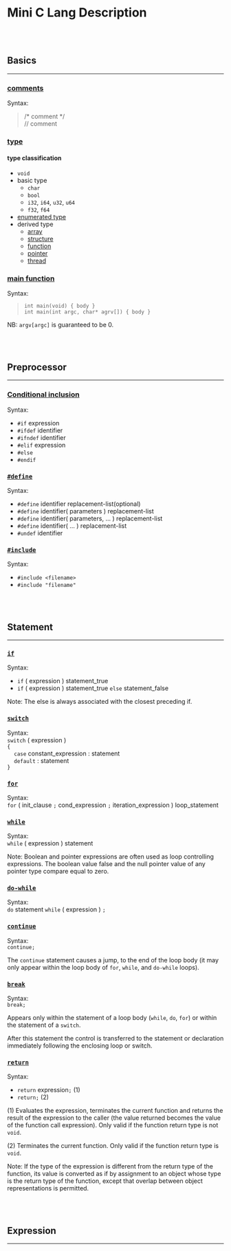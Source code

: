 # Mini C Lang Description


&nbsp;   
&nbsp;   
## Basics
-----

<a id="comments"></a>
### [comments](https://en.cppreference.com/w/c/comment)
Syntax:  
> /* comment */  
> // comment


<a id="type"></a>
### [type](https://en.cppreference.com/w/c/language/type)
#### type classification

- `void`
- basic type
    - `char`
    - `bool`
    - `i32`, `i64`, `u32`, `u64`
    - `f32`, `f64`
- [enumerated type](#)
- derived type
    - [array]()
    - [structure]()
    - [function]()
    - [pointer]()
    - [thread]()



<a id="main_function"></a>
### [main function](https://en.cppreference.com/w/c/language/main_function)
Syntax:  
> `int main(void) { body }`   
> `int main(int argc, char* agrv[]) { body }`

NB: `argv[argc]` is guaranteed to be 0.





&nbsp;   
&nbsp;   
## Preprocessor
-----

### [Conditional inclusion](https://en.cppreference.com/w/c/preprocessor/conditional)
Syntax:  

- `#if` expression		
- `#ifdef` identifier		
- `#ifndef` identifier		
- `#elif` expression		
- `#else`		
- `#endif`

### [`#define`](https://en.cppreference.com/w/c/preprocessor/replace)
Syntax:

- `#define` identifier replacement-list(optional)
- `#define` identifier( parameters ) replacement-list
- `#define` identifier( parameters, ... ) replacement-list
- `#define` identifier( ... ) replacement-list
- `#undef` identifier



### [`#include`](https://en.cppreference.com/w/c/preprocessor/include)
Syntax:  

- `#include <filename>`
- `#include "filename"`





&nbsp;   
&nbsp;   
## Statement
-----

### [`if`](https://en.cppreference.com/w/c/language/if)
Syntax:

- `if` ( expression ) statement_true
- `if` ( expression ) statement_true `else` statement_false

Note: The else is always associated with the closest preceding if.


### [`switch`](https://en.cppreference.com/w/c/language/switch)
Syntax:   
`switch` ( expression )   
`{`  
&nbsp;&nbsp;&nbsp;  `case` constant_expression : statement  
&nbsp;&nbsp;&nbsp;  `default` : statement  
`}`  


### [`for`](https://en.cppreference.com/w/c/language/for)
Syntax:   
`for` ( init_clause `;` cond_expression `;` iteration_expression ) loop_statement		


### [`while`](https://en.cppreference.com/w/c/language/while)
Syntax:  
`while` ( expression ) statement		

Note: Boolean and pointer expressions are often used as loop controlling expressions. The boolean value false and the null pointer value of any pointer type compare equal to zero.


### [`do-while`](https://en.cppreference.com/w/c/language/do)
Syntax:   
`do` statement `while` ( expression ) `;`  


### [`continue`](https://en.cppreference.com/w/c/language/continue)
Syntax:   
`continue;`  

The `continue` statement causes a jump, to the end of the loop body (it may only appear within the loop body of `for`, `while`, and `do-while` loops).


### [`break`](https://en.cppreference.com/w/c/language/break)
Syntax:   
`break;`

Appears only within the statement of a loop body (`while`, `do`, `for`) or within the statement of a `switch`.

After this statement the control is transferred to the statement or declaration immediately following the enclosing loop or switch.


### [`return`](https://en.cppreference.com/w/c/language/return)
Syntax:   

- `return` expression`;` (1)
- `return;` (2)

(1) Evaluates the expression, terminates the current function and returns the result of the expression to the caller (the value returned becomes the value of the function call expression). Only valid if the function return type is not `void`.

(2) Terminates the current function. Only valid if the function return type is `void`.

Note: If the type of the expression is different from the return type of the function, its value is converted as if by assignment to an object whose type is the return type of the function, except that overlap between object representations is permitted.






&nbsp;   
&nbsp;   
## Expression
-----








&nbsp;   
&nbsp;   